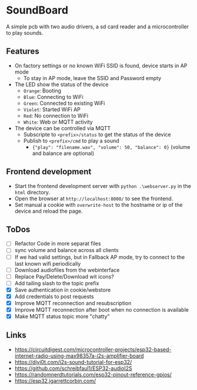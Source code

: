 # SoundBoard

A simple pcb with two audio drivers, a sd card reader and a microcontroller to play sounds.

## Features
- On factory settings or no known WiFi SSID is found, device starts in AP mode
  - To stay in AP mode, leave the SSID and Password empty
- The LED show the status of the device
  - `Orange`: Booting
  - `Blue`: Connecting to WiFi
  - `Green`: Connected to existing WiFi
  - `Violet`: Started WiFi AP
  - `Red`: No connection to WiFi
  - `White`: Web or MQTT activity
- The device can be controlled via MQTT
  - Subscripte to `<prefix>/status` to get the status of the device
  - Publish to `<prefix>/cmd` to play a sound
    - `{"play": "filename.wav", "volume": 50, "balance": 0}` (volume and balance are optional)

## Frontend development

- Start the frontend development server with `python .\webserver.py` in the `html` directory.
- Open the browser at `http://localhost:8000/` to see the frontend.
- Set manual a cookie with `overwrite-host` to the hostname or ip of the device and reload the page.

## ToDos

- [ ] Refactor Code in more separat files
- [ ] sync volume and balance across all clients
- [ ] If we had valid settings, but in Fallback AP mode, try to connect to the last known wifi periodically
- [ ] Download audiofiles from the webinterface
- [ ] Replace Pay/Delete/Download wit icons?
- [ ] Add tailing slash to the topic prefix
- [x] Save authentication in cookie/webstore
- [x] Add credentials to post requests
- [x] Improve MQTT reconnection and resubscription
- [x] Improve MQTT reconnection after boot when no connection is available
- [x] Make MQTT status topic more "chatty"

## Links
- https://circuitdigest.com/microcontroller-projects/esp32-based-internet-radio-using-max98357a-i2s-amplifier-board
- https://diyi0t.com/i2s-sound-tutorial-for-esp32/
- https://github.com/schreibfaul1/ESP32-audioI2S
- https://randomnerdtutorials.com/esp32-pinout-reference-gpios/
- https://esp32.jgarrettcorbin.com/